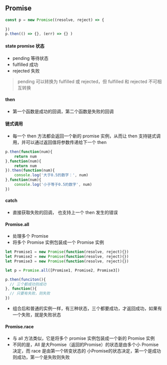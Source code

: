 ## Promise
```js
const p = new Promise((resolve, reject) => {
  
})
p.then(() => {}, (err) => {} )
```
#### state promise 状态
- pending 等待状态
- fulfilled 成功
- rejected 失败

> pending 可以转换为 fulfilled 或 rejected，但 fulfilled 和 rejected 不可相互转换

#### then
- 第一个函数是成功的回调，第二个函数是失败的回调

#### 链式调用
- 每一个 then 方法都会返回一个新的 promise 实例，从而让 then 支持链式调用，并可以通过返回值将参数传递给下一个 then
```js
p.then(function(num){
    return num
},function(num){
    return num
}).then(function(num){
    console.log('大于0.5的数字：', num)
},function(num){
    console.log('小于等于0.5的数字', num)
})
```

#### catch 
- 直接获取失败的回调， 也支持上一个 then 发生的错误

#### Promise.all 
- 处理多个 Promise
- 将多个 Promise 实例包装成一个 Promise 实例
```js
let Promise1 = new Promise(function(resolve, reject){})
let Promise2 = new Promise(function(resolve, reject){})
let Promise3 = new Promise(function(resolve, reject){})

let p = Promise.all([Promise1, Promise2, Promise3])

p.then(funciton(){
  // 三个都成功则成功  
}, function(){
  // 只要有失败，则失败 
})
```
- 组合后和普通的实例一样，有三种状态，三个都要成功，才返回成功，如果有一个失败，就是失败状态

#### Promise.race 
- 与 all 方法类似，它是将多个 promise 实例包装成一个新的 Promise 实例
- 不同的是，All 是大Promise（返回的Promise）的状态是由多个小 Promise 决定，而 race 是由第一个转变状态的 小Promise的状态决定，第一个是成功则成功，第一个是失败则失败
